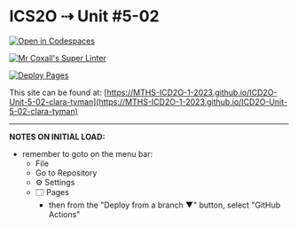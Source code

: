# ICS2O ⇢ Unit #5-02

[![Open in Codespaces](https://classroom.github.com/assets/launch-codespace-7f7980b617ed060a017424585567c406b6ee15c891e84e1186181d67ecf80aa0.svg)](https://classroom.github.com/open-in-codespaces?assignment_repo_id=14870013)

[![Mr Coxall's Super Linter](https://github.com/MTHS-ICD2O-1-2023/ICD2O-Unit-5-02-clara-tyman/workflows/Mr%20Coxall's%20Super%20Linter/badge.svg)](https://github.com/MTHS-ICD2O-1-2023/ICD2O-Unit-5-02-clara-tyman/actions)

[![Deploy Pages](https://github.com/MTHS-ICD2O-1-2023/ICD2O-Unit-5-02-clara-tyman/workflows/Deploy%20Pages/badge.svg)](https://github.com/MTHS-ICD2O-1-2023/ICD2O-Unit-5-02-clara-tyman/actions)

This site can be found at: [https://MTHS-ICD2O-1-2023.github.io/ICD2O-Unit-5-02-clara-tyman](https://MTHS-ICD2O-1-2023.github.io/ICD2O-Unit-5-02-clara-tyman)

---

**NOTES ON INITIAL LOAD:**
- remember to goto on the menu bar:
  - File
  - Go to Repository
  - ⚙ Settings
  - 🗔 Pages
    - then from the "Deploy from a branch ▼" button, select "GitHub Actions"
